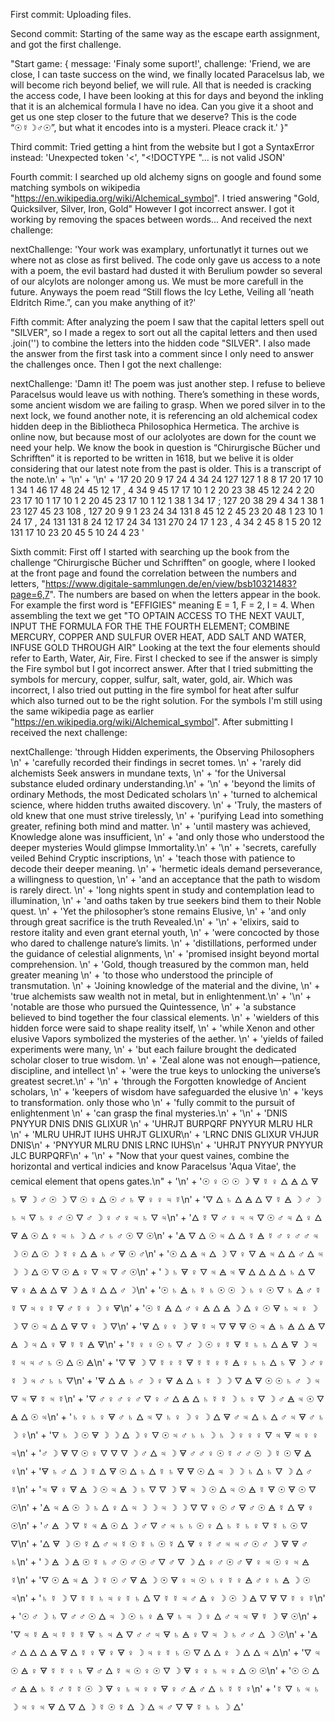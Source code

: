 First commit: Uploading files.

Second commit: Starting of the same way as the escape earth assignment, and got the first challenge.

"Start game: {
  message: 'Finaly some suport!',
  challenge: 'Friend, we are close, I can taste success on the wind, we finally located Paracelsus lab, we will become rich beyond belief, we will rule. All that is needed is cracking the access code, I have been looking at this for days and beyond the inkling that it is an alchemical formula I have no idea. Can you give it a shoot and get us one step closer to the future that we deserve? This is the code “☉☿☽♂☉”, but what it encodes into is a mysteri. Pleace crack it.'
}"

Third commit: Tried getting a hint from the website but I got a SyntaxError instead: 'Unexpected token '<', "<!DOCTYPE "... is not valid JSON'

Fourth commit: I searched up old alchemy signs on google and found some matching symbols on wikipedia "https://en.wikipedia.org/wiki/Alchemical_symbol".
I tried answering "Gold, Quicksilver, Silver, Iron, Gold" However I got incorrect answer. I got it working by removing the spaces between words...
And received the next challenge:

  nextChallenge: 'Your work was examplary, unfortunatlyt it turnes out we where not as close as first belived. The code only gave us access to a note with a poem, the evil bastard had dusted it with Berulium powder so several of our alcylots are nolonger among us. We must be more carefull in the future. Anyways the poem read “Still flows the Icy Lethe, Veiling all ’neath Eldritch Rime.”, can you make anything of it?'

Fifth commit: After analyzing the poem I saw that the capital letters spell out "SILVER", so I made a regex to sort out all the capital letters and then used .join('') to combine the letters into the hidden code "SILVER". I also made the answer from the first task into a comment since I only need to answer the challenges once. Then I got the next challenge:

  nextChallenge: 'Damn it! The poem was just another step. I refuse to believe Paracelsus would leave us with nothing. There’s something in these words, some ancient wisdom we are failing to grasp. When we pored silver in to the next lock, we found another note, it is referencing an old alchemical codex hidden deep in the Bibliotheca Philosophica Hermetica. The archive is online now, but because most of our aclolyotes are down for the count we need your help. We know the book in question is “Chirurgische Bücher und Schrifften” it is reported to be written in 1618, but we belive it is older considering that our latest note from the past is older. This is a transcript of the note.\n' +
    '\n' +
    '\n' +
    '17 20   20 9 17 24 4 34   24 127 127 1 8 8   17 20   17 10 1   34 1 46 17   48 24 45 12 17 ,   4 34 9 45 17   17 10 1   2 20 23 38 45 12 24   2 20 23   17 10 1   17 10 1   2 20 45 23 17 10   1 12 1 38 1 34 17 ;   127 20 38 29 4 34 1   38 1 23 127 45 23 108 ,   127 20 9 9 1 23   24 34 131   8 45 12 2 45 23   20 48 1 23   10 1 24 17 ,   24 131 131   8 24 12 17   24 34 131   270 24 17 1 23 ,   4 34 2 45 8 1   5 20 12 131   17 10 23 20 45 5 10   24 4 23 '

Sixth commit: First off I started with searching up the book from the challenge “Chirurgische Bücher und Schrifften” on google, where I looked at the front page and found the correlation between the numbers and letters, "https://www.digitale-sammlungen.de/en/view/bsb10321483?page=6,7". The numbers are based on when the letters appear in the book. For example the first word is "EFFIGIES" meaning E = 1, F = 2, I = 4. When assembling the text we get "TO  OPTAIN  ACCESS  TO  THE  NEXT  VAULT,  INPUT  THE  FORMULA  FOR  THE  THE  FOURTH  ELEMENT;  COMBINE  MERCURY,  COPPER  AND  SULFUR  OVER  HEAT,  ADD  SALT  AND  WATER,  INFUSE  GOLD  THROUGH  AIR" Looking at the text the four elements should refer to Earth, Water, Air, Fire. First I checked to see if the answer is simply the Fire symbol but I got incorrect answer. After that I tried submitting the symbols for mercury, copper, sulfur, salt, water, gold, air. Which was incorrect, I also tried out putting in the fire symbol for heat after sulfur which also turned out to be the right solution. For the symbols I'm still using the same wikipedia page as earlier "https://en.wikipedia.org/wiki/Alchemical_symbol". After submitting I received the next challenge:

  nextChallenge: 'through Hidden experiments, the Observing Philosophers \n' +
    'carefully recorded their findings in secret tomes. \n' +
    'rarely did alchemists Seek answers in mundane texts, \n' +
    'for the Universal substance eluded ordinary understanding.\n' +
    '\n' +
    'beyond the limits of ordinary Methods, the most Dedicated scholars \n' +
    'turned to alchemical science, where hidden truths awaited discovery. \n' +
    'Truly, the masters of old knew that one must strive tirelessly, \n' +
    'purifying Lead into something greater, refining both mind and matter. \n' +
    'until mastery was achieved, Knowledge alone was insufficient, \n' +
    'and only those who understood the deeper mysteries Would glimpse Immortality.\n' +
    '\n' +
    'secrets, carefully veiled Behind Cryptic inscriptions, \n' +
    'teach those with patience to decode their deeper meaning. \n' +
    'hermetic ideals demand perseverance, a willingness to question, \n' +
    'and an acceptance that the path to wisdom is rarely direct. \n' +
    'long nights spent in study and contemplation lead to illumination, \n' +
    'and oaths taken by true seekers bind them to their Noble quest. \n' +
    'Yet the philosopher’s stone remains Elusive, \n' +
    'and only through great sacrifice is the truth Revealed.\n' +
    '\n' +
    'elixirs, said to restore itality and even grant eternal youth, \n' +
    'were concocted by those who dared to challenge nature’s limits. \n' +
    'distillations, performed under the guidance of celestial alignments, \n' +
    'promised insight beyond mortal comprehension. \n' +
    'Gold, though treasured by the common man, held greater meaning \n' +
    'to those who understood the principle of transmutation. \n' +
    'Joining knowledge of the material and the divine, \n' +
    'true alchemists saw wealth not in metal, but in enlightenment.\n' +
    '\n' +
    'notable are those who pursued the Quintessence, \n' +
    'a substance believed to bind together the four classical elements. \n' +
    'wielders of this hidden force were said to shape reality itself, \n' +
    'while Xenon and other elusive Vapors symbolized the mysteries of the aether. \n' +
    'yields of failed experiments were many, \n' +
    'but each failure brought the dedicated scholar closer to true wisdom. \n' +
    'Zeal alone was not enough—patience, discipline, and intellect \n' +
    'were the true keys to unlocking the universe’s greatest secret.\n' +
    '\n' +
    'through the Forgotten knowledge of Ancient scholars, \n' +
    'keepers of wisdom have safeguarded the elusive \n' +
    'keys to transformation. only those who \n' +
    'fully commit to the pursuit of enlightenment \n' +
    'can grasp the final mysteries.\n' +
    '\n' +
    'DNIS PNYYUR DNIS DNIS GLIXUR \n' +
    'UHRJT BURPQRF PNYYUR MLRU HLR \n' +
    'MLRU UHRJT IUHS UHRJT GLIXUR\n' +
    'LRNC DNIS GLIXUR VHJUR DNIS\n' +
    'PNYYUR MLRU DNIS LRNC IUHS\n' +
    'UHRJT PNYYUR PNYYUR JLC BURPQRF\n' +
    '\n' +
    "Now that your quest vaines, combine the horizontal and vertical indicies and know Paracelsus 'Aqua Vitae', the cemical element that opens gates.\n" +
    '\n' +
    '☉ ♀ ☉ ☉ ☽ 🜃 ☿ ♀ 🜂 🜁 🜂 🜃 ♄ 🜃 ☽ ♂ ☉ ☽ 🜄 ☉ ♀ 🜂 ☉ ♂ ♄ 🜃 ♀ ♀ ♃ ☿\n' +
    '🜄 🜂 ♄ 🜂 🜁 🜂 🜄 ☿ 🜁 ☽ ♂ ☽ ♄ ♃ 🜄 ♄ ♀ ♂ ☉ 🜄 ♂ ☽ ♀ ♂ ♀ ♃ ♄ 🜄 ♃\n' +
    '🜂 ☿ 🜄 ♂ ♀ ♃ ♃ 🜄 ☉ ♂ ♃ 🜂 ♀ 🜂 🜃 🜁 ☉ 🜂 ♀ ♃ ♄ ☽ 🜂 ♂ ♄ ♂ ☉ 🜄 ☉\n' +
    '🜁 🜄 🜂 ☉ ♃ 🜂 🜂 ☿ 🜁 ☿ ♂ ♀ ♂ ♂ ♃ ☽ ☉ 🜂 ☉ ☽ ☿ ♀ 🜂 🜁 ♄ ♂ 🜃 ☉ ♂\n' +
    '☉ 🜂 🜁 ♃ 🜂 ☽ 🜄 ♀ 🜄 🜁 ♃ 🜂 🜂 ♂ 🜂 ♃ ☽ ☽ 🜂 ☉ 🜄 ☉ 🜁 ♀ 🜄 ♃ 🜄 ♂ ☉\n' +
    '☽ ♄ 🜃 ♀ 🜄 ♃ 🜁 ♃ 🜃 🜂 🜂 🜂 🜂 ♄ 🜂 🜄 🜃 ♀ 🜁 🜁 🜂 🜃 ☽ 🜁 ☿ 🜂 🜂 ♂ ☽\n' +
    '☉ ♄ 🜁 ♄ ☿ ♄ ☉ ☉ ☽ ♄ ♀ ☉ 🜄 ♄ 🜁 ♂ ☿ ☿ 🜄 ♃ ♀ ☿ 🜃 ♂ ☿ ♀ ☽ ♀ 🜃\n' +
    '☉ ☿ 🜁 🜂 ♂ ♀ 🜁 🜂 🜁 ☽ 🜂 ♀ ☉ 🜃 ♄ ♃ ♀ ☽ ☽ 🜄 ☉ ♃ 🜂 🜂 🜃 🜄 ♀ ☽ 🜄\n' +
    '🜃 🜂 ♀ ♀ ☽ 🜃 ☿ ♃ 🜄 🜃 🜃 ☉ ♃ 🜁 ♄ 🜁 🜂 🜁 🜄 🜁 ☽ ♃ 🜂 ♀ 🜃 ☿ ☿ 🜁 🜃\n' +
    '☿ ♀ ♀ ☉ ♄ 🜄 ♂ ☽ ☉ ♀ ☿ 🜃 ☿ ♄ ♄ 🜂 🜁 🜃 ☽ ♃ ☿ ♃ ♃ ♂ ♄ ☉ 🜂 ☉ 🜁\n' +
    '🜄 🜃 ☽ 🜄 ☿ ♀ ☿ 🜃 ☿ ☿ ♀ ☿ 🜁 ♀ ♄ ♄ 🜂 ♄ 🜃 ☽ ♂ ♀ ☿ ☽ ♃ ♂ ♄ ♄ 🜄\n' +
    '🜃 🜂 🜁 ♄ ♂ ☽ ♀ 🜃 🜁 🜂 ♄ ☿ ☽ ☽ 🜄 🜁 🜃 ☉ ☉ ♄ ♂ ☽ ♃ 🜄 ♃ 🜃 ☿ ♃ ☿\n' +
    '🜄 ♂ ♀ ♂ ♀ ♂ 🜄 ♀ ♂ 🜂 🜁 🜂 ♄ ☿ ☿ ☽ ♄ ♀ 🜄 ☽ ♂ 🜁 ♃ ☉ 🜄 🜁 🜂 ☉ ♃\n' +
    '♄ ♀ ♄ ♀ 🜃 ♂ ♄ 🜂 ♃ 🜄 ♄ ♀ ☽ ♀ ☽ 🜂 🜃 ♂ ♃ 🜂 ♄ 🜂 ♂ ♃ 🜃 ♂ ♄ ☽ ♀\n' +
    '🜄 ♄ ☽ ☉ 🜃 ☽ ☽ 🜂 ☽ ♀ 🜄 ☉ ♃ ♂ ♄ ♄ ☽ ♄ ☽ ♀ ♀ ♀ 🜄 ♃ 🜃 ♃ ♀ ♀ ♃\n' +
    '♂ ☽ 🜃 🜄 ☉ ♀ 🜄 🜄 🜄 ☽ ♂ 🜂 ♃ ☽ 🜃 ♂ ♂ ♀ ☉ ☿ ♂ ♂ ☉ ☽ ☿ ☉ 🜃 🜁 ♀\n' +
    '🜃 ♄ ♂ 🜂 ☽ ☿ 🜂 🜃 ☉ 🜂 ♄ 🜂 ☿ ♄ 🜃 🜃 ☉ 🜂 ♃ ☽ ☽ ♄ 🜂 ♄ 🜄 ☽ 🜂 ♂ ☿\n' +
    '♃ 🜃 ♀ 🜃 🜁 ☽ ☉ ♃ 🜁 ☽ ♄ 🜄 🜄 ☽ 🜃 ♃ ☽ ☉ 🜂 ♃ ☉ 🜁 ☿ 🜃 ☉ 🜃 ☉ 🜄 ☉\n' +
    '🜁 ♃ 🜁 ☉ ☽ ♄ 🜂 ♀ 🜂 ♃ ☽ ☽ ♃ ☽ ☽ 🜄 🜄 ♀ ☉ ♂ 🜃 ♂ ☉ 🜁 ☿ 🜂 🜃 ♀ ☉\n' +
    '♂ 🜁 ☽ 🜄 ☿ ♃ 🜁 ☉ 🜂 ☽ ♂ 🜄 ♂ ♃ ♄ ♄ ☉ ♀ 🜂 ♄ ☿ ♄ ♀ 🜄 ☿ ♄ ☉ 🜄 🜄\n' +
    '🜂 🜃 ☽ ☉ ☿ 🜂 ♂ ♃ ☿ ☉ ☿ ♄ ☉ ☿ 🜂 🜃 ♀ ☿ ♂ ♃ ♃ ♂ ☉ ♂ ☽ 🜃 🜃 ♂ ♄\n' +
    '☽ 🜁 ☽ 🜁 ☉ ☿ ♄ ♂ ☉ ♂ ☉ ♂ 🜄 ♂ 🜄 ☽ 🜂 ♀ ♂ ☉ ♂ 🜃 ♀ ♃ ☉ ♀ ♃ 🜁 ☿\n' +
    '🜄 ☉ 🜁 ♃ 🜁 ☽ ☿ ☉ ♂ 🜃 🜁 ☽ ☉ 🜃 ♀ ♃ ☉ ♄ ♀ ☿ ♀ 🜁 ♂ ♀ ♄ 🜁 ☽ ☉ ♃\n' +
    '♄ ☿ ☽ 🜄 ☿ ☿ ♄ ♃ ♀ ☿ ♄ 🜂 🜄 ☿ ☿ ♃ ♂ 🜁 ♀ ☽ ☉ ☽ 🜁 🜄 🜃 🜄 ☿ ♀ ☿\n' +
    '☉ ♂ ☽ ♄ 🜄 ♂ ♂ ☉ 🜂 ♃ ☽ ☉ ♄ ♀ 🜁 🜃 ♄ ♃ ☽ ♀ 🜂 ♂ ♃ ♃ 🜃 ☿ ☽ 🜃 ☉\n' +
    '🜄 ♃ ☿ 🜁 ♃ ☿ ☿ ☿ 🜃 ♄ ♃ 🜁 🜄 ♂ ♂ ♃ 🜃 ♄ 🜁 ♀ 🜄 ♃ ☽ ♄ ♂ ♂ 🜂 ☽ ☉\n' +
    '🜁 ♂ 🜂 🜂 🜂 🜁 🜃 🜂 ☿ ♀ 🜃 ♀ 🜃 ♀ ☽ ♃ ♀ ☿ ♄ ☉ 🜄 🜂 🜂 ♀ ☽ 🜂 🜂 ♃ 🜂\n' +
    '🜄 ♃ ☉ 🜁 ♀ 🜃 ☿ ☿ ♀ ♄ 🜃 ♂ 🜂 ☿ ♃ ☉ ♀ ☉ 🜄 ☽ 🜃 ♀ ♀ ♄ ♃ ♀ 🜂 ☉ ☉\n' +
    '☉ ☉ 🜂 ♂ 🜁 🜁 ♄ ☿ ♂ ☿ ☿ ☉ ☽ 🜃 ♀ ♄ ♃ ♀ ♀ 🜃 ♀ ♂ 🜁 ♂ 🜂 ♄ ☿ ☿ ♀\n' +
    '☿ 🜄 ♄ ♃ ♄ ☽ ♃ ♀ ♃ 🜃 🜂 🜄 🜂 ☽ ☿ ☉ ☿ 🜂 ☽ 🜂 ♃ ♂ 🜄 🜃 ☿ ♄ ♄ ☽ 🜂'